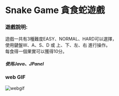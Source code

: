 # Snake Game 貪食蛇遊戲

### 遊戲說明:
遊戲一共有3種難度EASY、NORMAL、HARD可以選擇，  
使用鍵盤W、A、S、D 或 上、下、左、右 進行操作。  
每食得一個果實可以獲得10分。

##### 使用Java、JPanel

### web GIF
![webgif]([https://giphy.com/gifs/WGkl3gva0muBMnyqrc](https://media2.giphy.com/media/v1.Y2lkPTc5MGI3NjExMDY1M2RhYzgyNTZlZmU2ZGFjZWIzODQ5Y2MzMjIwNzlmNTNkMjlhNyZlcD12MV9pbnRlcm5hbF9naWZzX2dpZklkJmN0PWc/WGkl3gva0muBMnyqrc/giphy.gif))

